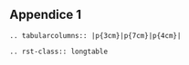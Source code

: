 ## Appendice 1 


```eval_rst
.. tabularcolumns:: |p{3cm}|p{7cm}|p{4cm}|

.. rst-class:: longtable
```


